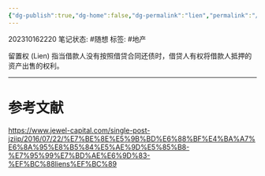 ```yaml
---
{"dg-publish":true,"dg-home":false,"dg-permalink":"lien","permalink":"/lien/","dgPassFrontmatter":true}
---
```


202310162220
笔记状态: #随想
标签: #地产

留置权 (Lien) 指当借款人没有按照借贷合同还债时，借贷人有权将借款人抵押的资产出售的权利。

---
# 参考文献

https://www.jewel-capital.com/single-post-jziip/2016/07/22/%E7%BE%8E%E5%9B%BD%E6%88%BF%E4%BA%A7%E6%8A%95%E8%B5%84%E5%AE%9D%E5%85%B8-%E7%95%99%E7%BD%AE%E6%9D%83-%EF%BC%88liens%EF%BC%89